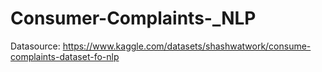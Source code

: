 # Consumer-Complaints-_NLP

Datasource: https://www.kaggle.com/datasets/shashwatwork/consume-complaints-dataset-fo-nlp

